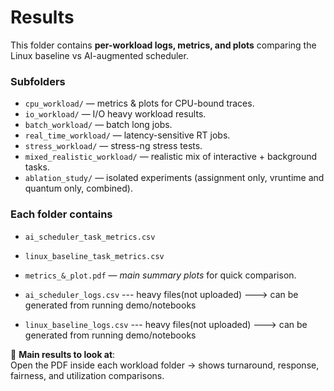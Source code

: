 # Results

This folder contains **per-workload logs, metrics, and plots** comparing the Linux baseline vs AI-augmented scheduler.

### Subfolders
- `cpu_workload/` — metrics & plots for CPU-bound traces.
- `io_workload/` — I/O heavy workload results.
- `batch_workload/` — batch long jobs.
- `real_time_workload/` — latency-sensitive RT jobs.
- `stress_workload/` — stress-ng stress tests.
- `mixed_realistic_workload/` — realistic mix of interactive + background tasks.
- `ablation_study/` — isolated experiments (assignment only, vruntime and quantum only, combined).

### Each folder contains
- `ai_scheduler_task_metrics.csv`
- `linux_baseline_task_metrics.csv`
- `metrics_&_plot.pdf` — *main summary plots* for quick comparison.

- `ai_scheduler_logs.csv`  --- heavy files(not uploaded) ---> can be generated from running demo/notebooks
- `linux_baseline_logs.csv` --- heavy files(not uploaded) ---> can be generated from running demo/notebooks

🔑 **Main results to look at**:  
Open the PDF inside each workload folder → shows turnaround, response, fairness, and utilization comparisons.
